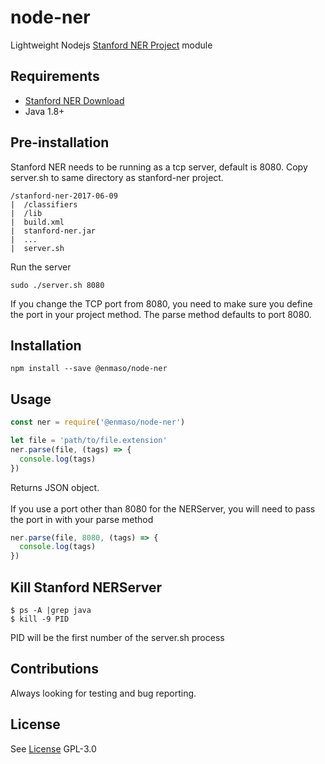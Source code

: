 # node-ner
Lightweight Nodejs [Stanford NER Project](https://nlp.stanford.edu/software/CRF-NER.shtml) module

## Requirements
* [Stanford NER Download](https://nlp.stanford.edu/software/stanford-ner-2017-06-09.zip)
* Java 1.8+

## Pre-installation
Stanford NER needs to be running as a tcp server, default is 8080. Copy server.sh to same directory as stanford-ner project.
```
/stanford-ner-2017-06-09
|  /classifiers
|  /lib
|  build.xml
|  stanford-ner.jar
|  ...
|  server.sh
```
Run the server
```
sudo ./server.sh 8080
```
If you change the TCP port from 8080, you need to make sure you define the port in your project method. The parse method defaults to port 8080.

## Installation
```
npm install --save @enmaso/node-ner
```

## Usage
```javascript
const ner = require('@enmaso/node-ner')

let file = 'path/to/file.extension'
ner.parse(file, (tags) => {
  console.log(tags)
})
```
Returns JSON object. <br><br>
If you use a port other than 8080 for the NERServer, you will need to pass the port in with your parse method
```javascript
ner.parse(file, 8080, (tags) => {
  console.log(tags)
})
```

## Kill Stanford NERServer
```
$ ps -A |grep java
$ kill -9 PID
```
PID will be the first number of the server.sh process

## Contributions
Always looking for testing and bug reporting.

## License
See [License](https://github.com/enmaso/node-ner/blob/master/LICENSE) GPL-3.0

